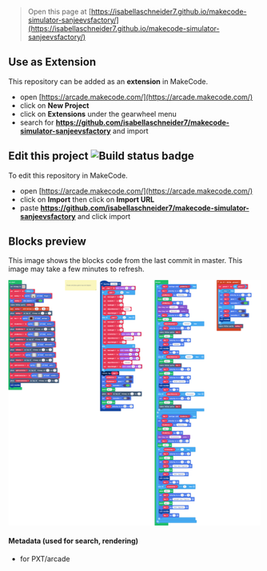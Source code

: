  


> Open this page at [https://isabellaschneider7.github.io/makecode-simulator-sanjeevsfactory/](https://isabellaschneider7.github.io/makecode-simulator-sanjeevsfactory/)

## Use as Extension

This repository can be added as an **extension** in MakeCode.

* open [https://arcade.makecode.com/](https://arcade.makecode.com/)
* click on **New Project**
* click on **Extensions** under the gearwheel menu
* search for **https://github.com/isabellaschneider7/makecode-simulator-sanjeevsfactory** and import

## Edit this project ![Build status badge](https://github.com/isabellaschneider7/makecode-simulator-sanjeevsfactory/workflows/MakeCode/badge.svg)

To edit this repository in MakeCode.

* open [https://arcade.makecode.com/](https://arcade.makecode.com/)
* click on **Import** then click on **Import URL**
* paste **https://github.com/isabellaschneider7/makecode-simulator-sanjeevsfactory** and click import

## Blocks preview

This image shows the blocks code from the last commit in master.
This image may take a few minutes to refresh.

![A rendered view of the blocks](https://github.com/isabellaschneider7/makecode-simulator-sanjeevsfactory/raw/master/.github/makecode/blocks.png)

#### Metadata (used for search, rendering)

* for PXT/arcade
<script src="https://makecode.com/gh-pages-embed.js"></script><script>makeCodeRender("{{ site.makecode.home_url }}", "{{ site.github.owner_name }}/{{ site.github.repository_name }}");</script>
